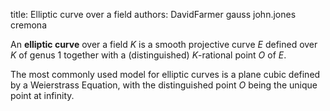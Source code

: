 title: Elliptic curve over a field
authors:
    DavidFarmer
    gauss
    john.jones
    cremona

An **elliptic curve** over a field $K$ is a <a knowl="lmfdb/ag.curve.smooth">smooth</a> <a knowl="lmfdb/ag.curve">projective curve</a> $E$ defined over $K$ of <a knowl="lmfdb/ag.curve.genus">genus</a> $1$ together with a (distinguished) $K$-rational point $O$ of $E.$


The most commonly used model for elliptic curves is a plane cubic defined by a <a knowl="lmfdb/ec.weierstrass_coeffs">Weierstrass Equation</a>, with the distinguished point $O$ being the unique point at infinity.
